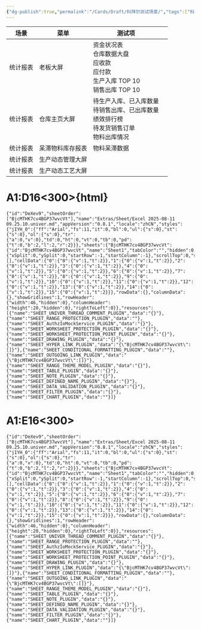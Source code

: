```yaml
---
{"dg-publish":true,"permalink":"/Cards/Draft/科拜尔测试场景/","tags":["科拜尔/蝶创I-MES/WMS"]}
---
```




| 场景   | 菜单       | 测试项                                                         |     |
| ---- | -------- | ----------------------------------------------------------- | --- |
| 统计报表 | 老板大屏     | 资金状况表<br>仓库数据大盘<br>应收款<br>应付款<br>生产入库 TOP 10<br>销售出库 TOP 10 |     |
| 统计报表 | 仓库主页大屏   | 待生产入库、已入库数量<br>待销售出库、已出库数量<br>绩效排行榜<br>待发货销售订单<br>物料出库情况    |     |
| 统计报表 | 呆滞物料库存报表 | 物料呆滞数据                                                      |     |
| 统计报表 | 生产动态管理大屏 |                                                             |     |
| 统计报表 | 生产动态工艺大屏 |                                                             |     |


<div class="transclusion internal-embed is-loaded"><div class="markdown-embed">

<div class="markdown-embed-title">

# A1:D16<300>{html}

</div>





```
{"id":"DeXev9","sheetOrder":["BjcMTHK7cv4BGP37wvcVt"],"name":"Extras/Sheet/Excel 2025-08-11 09.25.10.univer.md","appVersion":"0.8.1","locale":"zhCN","styles":{"jIYH_0":{"ff":"Arial","fs":11,"it":0,"bl":0,"ul":{"s":0},"st":{"s":0},"ol":{"s":0},"tr":{"a":0,"v":0},"td":0,"ht":0,"vt":0,"tb":0,"pd":{"t":0,"b":2,"l":2,"r":2}}},"sheets":{"BjcMTHK7cv4BGP37wvcVt":{"id":"BjcMTHK7cv4BGP37wvcVt","name":"Sheet1","tabColor":"","hidden":0,"rowCount":1000,"columnCount":20,"zoomRatio":1,"freeze":{"xSplit":0,"ySplit":0,"startRow":-1,"startColumn":-1},"scrollTop":0,"scrollLeft":0,"defaultColumnWidth":88,"defaultRowHeight":24,"mergeData":[],"cellData":{"0":{"0":{"v":1,"t":2}},"1":{"0":{"v":1,"t":2}},"2":{"0":{"v":1,"t":2}},"3":{"0":{"v":1,"t":2}},"4":{"0":{"v":1,"t":2}},"5":{"0":{"v":1,"t":2}},"6":{"0":{"v":1,"t":2}},"7":{"0":{"v":1,"t":2}},"8":{"0":{"v":1,"t":2}},"9":{"0":{"v":1,"t":2}},"10":{"0":{"v":1,"t":2}},"11":{"0":{"v":1,"t":2}},"12":{"0":{"v":1,"t":2}},"13":{"0":{"v":1,"t":2}},"14":{"0":{"v":1,"t":2}},"15":{"0":{"v":1,"t":2}}},"rowData":{},"columnData":{},"showGridlines":1,"rowHeader":{"width":46,"hidden":0},"columnHeader":{"height":20,"hidden":0},"rightToLeft":0}},"resources":[{"name":"SHEET_UNIVER_THREAD_COMMENT_PLUGIN","data":"{}"},{"name":"SHEET_RANGE_PROTECTION_PLUGIN","data":""},{"name":"SHEET_AuthzIoMockService_PLUGIN","data":"{}"},{"name":"SHEET_WORKSHEET_PROTECTION_PLUGIN","data":"{}"},{"name":"SHEET_WORKSHEET_PROTECTION_POINT_PLUGIN","data":"{}"},{"name":"SHEET_DRAWING_PLUGIN","data":"{}"},{"name":"SHEET_HYPER_LINK_PLUGIN","data":"{\"BjcMTHK7cv4BGP37wvcVt\":[]}"},{"name":"SHEET_CONDITIONAL_FORMATTING_PLUGIN","data":""},{"name":"SHEET_OUTGOING_LINK_PLUGIN","data":"{\"BjcMTHK7cv4BGP37wvcVt\":[]}"},{"name":"SHEET_RANGE_THEME_MODEL_PLUGIN","data":"{}"},{"name":"SHEET_TABLE_PLUGIN","data":"{}"},{"name":"SHEET_NOTE_PLUGIN","data":"{}"},{"name":"SHEET_DEFINED_NAME_PLUGIN","data":"{}"},{"name":"SHEET_DATA_VALIDATION_PLUGIN","data":"{}"},{"name":"SHEET_FILTER_PLUGIN","data":"{}"},{"name":"SHEET_CHART_PLUGIN","data":""}]}
```

</div></div>



<div class="transclusion internal-embed is-loaded"><div class="markdown-embed">

<div class="markdown-embed-title">

# A1:E16<300>

</div>





```
{"id":"DeXev9","sheetOrder":["BjcMTHK7cv4BGP37wvcVt"],"name":"Extras/Sheet/Excel 2025-08-11 09.25.10.univer.md","appVersion":"0.8.1","locale":"zhCN","styles":{"jIYH_0":{"ff":"Arial","fs":11,"it":0,"bl":0,"ul":{"s":0},"st":{"s":0},"ol":{"s":0},"tr":{"a":0,"v":0},"td":0,"ht":0,"vt":0,"tb":0,"pd":{"t":0,"b":2,"l":2,"r":2}}},"sheets":{"BjcMTHK7cv4BGP37wvcVt":{"id":"BjcMTHK7cv4BGP37wvcVt","name":"Sheet1","tabColor":"","hidden":0,"rowCount":1000,"columnCount":20,"zoomRatio":1,"freeze":{"xSplit":0,"ySplit":0,"startRow":-1,"startColumn":-1},"scrollTop":0,"scrollLeft":0,"defaultColumnWidth":88,"defaultRowHeight":24,"mergeData":[],"cellData":{"0":{"0":{"v":1,"t":2}},"1":{"0":{"v":1,"t":2}},"2":{"0":{"v":1,"t":2}},"3":{"0":{"v":1,"t":2}},"4":{"0":{"v":1,"t":2}},"5":{"0":{"v":1,"t":2}},"6":{"0":{"v":1,"t":2}},"7":{"0":{"v":1,"t":2}},"8":{"0":{"v":1,"t":2}},"9":{"0":{"v":1,"t":2}},"10":{"0":{"v":1,"t":2}},"11":{"0":{"v":1,"t":2}},"12":{"0":{"v":1,"t":2}},"13":{"0":{"v":1,"t":2}},"14":{"0":{"v":1,"t":2}},"15":{"0":{"v":1,"t":2}}},"rowData":{},"columnData":{},"showGridlines":1,"rowHeader":{"width":46,"hidden":0},"columnHeader":{"height":20,"hidden":0},"rightToLeft":0}},"resources":[{"name":"SHEET_UNIVER_THREAD_COMMENT_PLUGIN","data":"{}"},{"name":"SHEET_RANGE_PROTECTION_PLUGIN","data":""},{"name":"SHEET_AuthzIoMockService_PLUGIN","data":"{}"},{"name":"SHEET_WORKSHEET_PROTECTION_PLUGIN","data":"{}"},{"name":"SHEET_WORKSHEET_PROTECTION_POINT_PLUGIN","data":"{}"},{"name":"SHEET_DRAWING_PLUGIN","data":"{}"},{"name":"SHEET_HYPER_LINK_PLUGIN","data":"{\"BjcMTHK7cv4BGP37wvcVt\":[]}"},{"name":"SHEET_CONDITIONAL_FORMATTING_PLUGIN","data":""},{"name":"SHEET_OUTGOING_LINK_PLUGIN","data":"{\"BjcMTHK7cv4BGP37wvcVt\":[]}"},{"name":"SHEET_RANGE_THEME_MODEL_PLUGIN","data":"{}"},{"name":"SHEET_TABLE_PLUGIN","data":"{}"},{"name":"SHEET_NOTE_PLUGIN","data":"{}"},{"name":"SHEET_DEFINED_NAME_PLUGIN","data":"{}"},{"name":"SHEET_DATA_VALIDATION_PLUGIN","data":"{}"},{"name":"SHEET_FILTER_PLUGIN","data":"{}"},{"name":"SHEET_CHART_PLUGIN","data":""}]}
```

</div></div>
